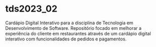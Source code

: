 # tds2023_02
Cardápio Digital Interativo para a disciplina de Tecnologia em Desenvolvimento de Software. Repositório focado em melhorar a experiência do cliente em restaurantes através de um cardápio digital interativo com funcionalidades de pedidos e pagamentos.
